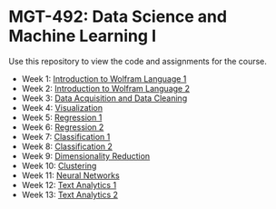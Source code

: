 # MGT-492: Data Science and Machine Learning I

Use this repository to view the code and assignments for the course.

- Week 1: [Introduction to Wolfram Language 1](week1)
- Week 2: [Introduction to Wolfram Language 2](week2)
- Week 3: [Data Acquisition and Data Cleaning](week3)
- Week 4: [Visualization](week4)
- Week 5: [Regression 1](week5)
- Week 6: [Regression 2](week6)
- Week 7: [Classification 1](week7)
- Week 8: [Classification 2](week8)
- Week 9: [Dimensionality Reduction](week9)
- Week 10: [Clustering](week10)
- Week 11: [Neural Networks](week11)
- Week 12: [Text Analytics 1](week12)
- Week 13: [Text Analytics 2](week12)
